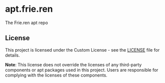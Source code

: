 # apt.frie.ren
The Frie.ren apt repo


## License

This project is licensed under the Custom License - see the [LICENSE](LICENSE) file for details.

**Note**: This license does not override the licenses of any third-party components or apt packages used in this project. Users are responsible for complying with the licenses of these components.
